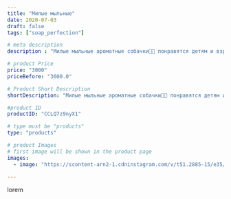 ```yaml
---
title: "Милые мыльные"
date: 2020-07-03
draft: false
tags: ["soap_perfection"]

# meta description
description : "Милые мыльные ароматные собачки🐶🙃 понравятся детям и взрослым 😉"

# product Price
price: "3000"
priceBefore: "3600.0"

# Product Short Description
shortDescription: "Милые мыльные ароматные собачки🐶🙃 понравятся детям и взрослым 😉"

#product ID
productID: "CCLQ7z9nyX1"

# type must be "products"
type: "products"

# product Images
# first image will be shown in the product page
images:
  - image: "https://scontent-arn2-1.cdninstagram.com/v/t51.2885-15/e35/106508264_171955287660483_7863062279312434507_n.jpg?se=7&tp=1&_nc_ht=scontent-arn2-1.cdninstagram.com&_nc_cat=103&_nc_ohc=vHDRcXyK79kAX9Z1WXL&ccb=7-4&oh=b041434c6e2674abca6a9bca8af5e269&oe=60840B24&ig_cache_key=MjM0NTA0MjUwOTk2NDQ1MzM2NQ%3D%3D.2-ccb7-4"

---
```

lorem
